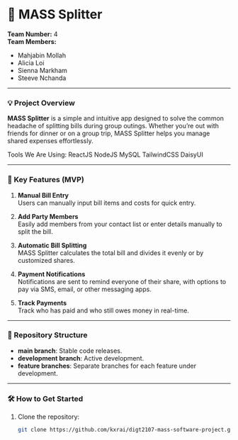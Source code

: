 # 🚀 MASS Splitter

**Team Number:** 4  
**Team Members:**  
- Mahjabin Mollah  
- Alicia Loi  
- Sienna Markham  
- Steeve Nchanda  

---

### 💡 Project Overview

**MASS Splitter** is a simple and intuitive app designed to solve the common headache of splitting bills during group outings. Whether you’re out with friends for dinner or on a group trip, MASS Splitter helps you manage shared expenses effortlessly.

Tools We Are Using:
ReactJS
NodeJS
MySQL
TailwindCSS
DaisyUI

---

### 🎯 Key Features (MVP)

1. **Manual Bill Entry**  
   Users can manually input bill items and costs for quick entry.
   
2. **Add Party Members**  
   Easily add members from your contact list or enter details manually to split the bill.

3. **Automatic Bill Splitting**  
   MASS Splitter calculates the total bill and divides it evenly or by customized shares.

4. **Payment Notifications**  
   Notifications are sent to remind everyone of their share, with options to pay via SMS, email, or other messaging apps.

5. **Track Payments**  
   Track who has paid and who still owes money in real-time.

---

### 📂 Repository Structure

- **main branch**: Stable code releases.
- **development branch**: Active development.
- **feature branches**: Separate branches for each feature under development.

---

### 🛠️ How to Get Started

1. Clone the repository:
   ```bash
   git clone https://github.com/kxrai/digt2107-mass-software-project.git

